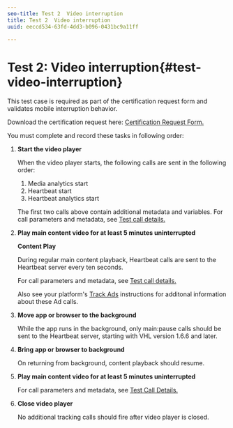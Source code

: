 ```yaml
---
seo-title: Test 2  Video interruption
title: Test 2  Video interruption
uuid: eeccd534-63fd-4dd3-b096-0431bc9a11ff

---
```


# Test 2: Video interruption{#test-video-interruption}

This test case is required as part of the certification request form and validates mobile interruption behavior.

Download the certification request here: [Certification Request Form.](cert_req_form_nielsen.docx)

You must complete and record these tasks in following order:

1. **Start the video player** 

    When the video player starts, the following calls are sent in the following order:

    1. Media analytics start
    1. Heartbeat start
    1. Heartbeat analytics start

    The first two calls above contain additional metadata and variables. For call parameters and metadata, see [Test call details.](/help/sdk-implement/validation/test-call-details.md)

1. **Play main content video for at least 5 minutes uninterrupted**

    **Content Play**

    During regular main content playback, Heartbeat calls are sent to the Heartbeat server every ten seconds.

    For call parameters and metadata, see [Test call details.](/help/sdk-implement/validation/test-call-details.md)

    Also see your platform's [Track Ads](/help/sdk-implement/track-ads/track-ads-overview.md) instructions for additonal information about these Ad calls.

1. **Move app or browser to the background** 

    While the app runs in the background, only main:pause calls should be sent to the Heartbeat server, starting with VHL version 1.6.6 and later. 

1. **Bring app or browser to background** 

    On returning from background, content playback should resume. 

1. **Play main content video for at least 5 minutes uninterrupted** 

    For call parameters and metadata, see [Test Call Details.](/help/sdk-implement/validation/test-call-details.md)

1. **Close video player** 

    No additional tracking calls should fire after video player is closed.

